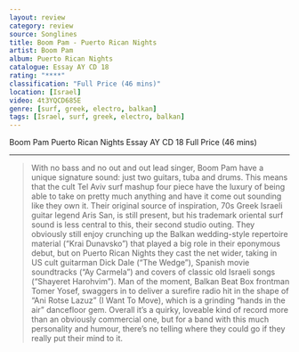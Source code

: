 ```yaml
---
layout: review
category: review
source: Songlines
title: Boom Pam - Puerto Rican Nights
artist: Boom Pam
album: Puerto Rican Nights
catalogue: Essay AY CD 18
rating: "****"
classification: "Full Price (46 mins)"
location: [Israel]
video: 4t3YQCD685E
genre: [surf, greek, electro, balkan]
tags: [Israel, surf, greek, electro, balkan]
---
```


Boom Pam
Puerto Rican Nights
Essay AY CD 18
Full Price (46 mins)
****

> With no bass and no out and out lead singer, Boom Pam have a unique signature sound: just two guitars, tuba and drums. This means that the cult Tel Aviv surf mashup four piece have the luxury of being able to take on pretty much anything and have it come out sounding like they own it. Their original source of inspiration, 70s Greek Israeli guitar legend Aris San, is still present, but his trademark oriental surf sound is less central to this, their second studio outing. They obviously still enjoy crunching up the Balkan wedding-style repertoire material (“Krai Dunavsko”) that played a big role in their eponymous debut, but on Puerto Rican Nights they cast the net wider, taking in US cult guitarman Dick Dale (“The Wedge”), Spanish movie soundtracks (“Ay Carmela”) and covers of classic old Israeli songs (“Shayeret Harohvim”). Man of the moment, Balkan Beat Box frontman Tomer Yosef, swaggers in to deliver a surefire radio hit in the shape of “Ani Rotse Lazuz” (I Want To Move), which is a grinding “hands in the air” dancefloor gem. Overall it’s a quirky, loveable kind of record more than an obviously commercial one, but for a band with this much personality and humour, there’s no telling where they could go if they really put their mind to it. 